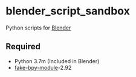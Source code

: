 # blender\_script\_sandbox

Python scripts for [Blender](https://www.blender.org/)


## Required

- Python 3.7m (Included in Blender)
- [fake-bpy-module](https://github.com/nutti/fake-bpy-module)-2.92
